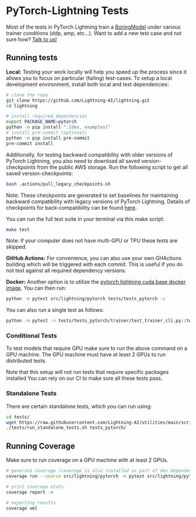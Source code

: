 # PyTorch-Lightning Tests

Most of the tests in PyTorch Lightning train a [BoringModel](https://github.com/Lightning-AI/pytorch-lightning/blob/master/src/lightning/pytorch/demos/boring_classes.py) under various trainer conditions (ddp, amp, etc...). Want to add a new test case and not sure how? [Talk to us!](https://www.pytorchlightning.ai/community)

## Running tests

**Local:** Testing your work locally will help you speed up the process since it allows you to focus on particular (failing) test-cases.
To setup a local development environment, install both local and test dependencies:

```bash
# clone the repo
git clone https://github.com/Lightning-AI/lightning.git
cd lightning

# install required dependencies
export PACKAGE_NAME=pytorch
python -m pip install ".[dev, examples]"
# install pre-commit (optional)
python -m pip install pre-commit
pre-commit install
```

Additionally, for testing backward compatibility with older versions of PyTorch Lightning, you also need to download all saved version-checkpoints from the public AWS storage. Run the following script to get all saved version-checkpoints:

```bash
bash .actions/pull_legacy_checkpoints.sh
```

Note: These checkpoints are generated to set baselines for maintaining backward compatibility with legacy versions of PyTorch Lightning. Details of checkpoints for back-compatibility can be found [here](https://github.com/Lightning-AI/pytorch-lightning/blob/master/tests/legacy/README.md).

You can run the full test suite in your terminal via this make script:

```bash
make test
```

Note: if your computer does not have multi-GPU or TPU these tests are skipped.

**GitHub Actions:** For convenience, you can also use your own GHActions building which will be triggered with each commit.
This is useful if you do not test against all required dependency versions.

**Docker:** Another option is to utilize the [pytorch lightning cuda base docker image](https://hub.docker.com/r/pytorchlightning/pytorch_lightning/tags?name=cuda). You can then run:

```bash
python -m pytest src/lightning/pytorch tests/tests_pytorch -v
```

You can also run a single test as follows:

```bash
python -m pytest -v tests/tests_pytorch/trainer/test_trainer_cli.py::test_default_args
```

### Conditional Tests

To test models that require GPU make sure to run the above command on a GPU machine.
The GPU machine must have at least 2 GPUs to run distributed tests.

Note that this setup will not run tests that require specific packages installed
You can rely on our CI to make sure all these tests pass.

### Standalone Tests

There are certain standalone tests, which you can run using:

```bash
cd tests/
wget https://raw.githubusercontent.com/Lightning-AI/utilities/main/scripts/run_standalone_tests.sh
./tests/run_standalone_tests.sh tests_pytorch/
```

## Running Coverage

Make sure to run coverage on a GPU machine with at least 2 GPUs.

```bash
# generate coverage (coverage is also installed as part of dev dependencies)
coverage run --source src/lightning/pytorch -m pytest src/lightning/pytorch tests/tests_pytorch -v

# print coverage stats
coverage report -m

# exporting results
coverage xml
```
